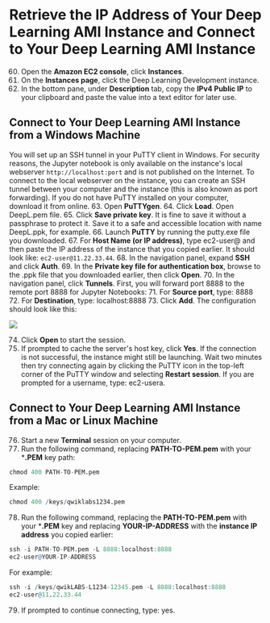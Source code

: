 # Retrieve the IP Address of Your Deep Learning AMI Instance and Connect to Your Deep Learning AMI Instance

60.	Open the **Amazon EC2 console**, click **Instances**.
61.	On the **Instances page**, click the Deep Learning Development instance.
62.	In the bottom pane, under **Description** tab, copy the **IPv4 Public IP** to your clipboard and paste the value into a text editor for later use.

## Connect to Your Deep Learning AMI Instance from a Windows Machine

You will set up an SSH tunnel in your PuTTY client in Windows. For security reasons, the Jupyter notebook is only available on the instance's local webserver `http://localhost:port` and is not published on the Internet. To connect to the local webserver on the instance, you can create an SSH tunnel between your computer and the instance (this is also known as port forwarding). If you do not have PuTTY installed on your computer, download it from online.
63.	Open **PuTTYgen**.
64.	Click **Load**. Open DeepL.pem file.
65.	Click **Save private key**. It is fine to save it without a passphrase to protect it. Save it to a safe and accessible location with name DeepL.ppk, for example. 
66.	Launch **PuTTY** by running the putty.exe file you downloaded.
67.	For **Host Name (or IP address)**, type ec2-user@ and then paste the IP address of the instance that you copied earlier. It should look like: `ec2-user@11.22.33.44`.
68.	In the navigation panel, expand **SSH** and click **Auth**.
69.	In the **Private key file for authentication box**, browse to the .ppk file that you downloaded earlier, then click **Open**.
70.	In the navigation panel, click **Tunnels**.
First, you will forward port 8888 to the remote port 8888 for Jupyter Notebooks:
71.	For **Source port**, type: 8888
72.	For **Destination**, type: localhost:8888
73.	Click **Add**.
The configuration should look like this:

![](..\forward_ports.png)
 
74.	Click **Open** to start the session.
75.	If prompted to cache the server's host key, click **Yes**. If the connection is not successful, the instance might still be launching. Wait two minutes then try connecting again by clicking the PuTTY icon in the top-left corner of the PuTTY window and selecting **Restart session**. If you are prompted for a username, type: ec2-usera.

## Connect to Your Deep Learning AMI Instance from a Mac or Linux Machine

76.	Start a new **Terminal** session on your computer. 
77.	Run the following command, replacing **PATH-TO-PEM.pem** with your ***.PEM** key path: 

```r
chmod 400 PATH-TO-PEM.pem 
```
Example: 

```r
chmod 400 /keys/qwiklabs1234.pem 
```
78.	Run the following command, replacing the **PATH-TO-PEM.pem** with your ***.PEM** key and replacing **YOUR-IP-ADDRESS** with the **instance IP address** you copied earlier: 

```r
ssh -i PATH-TO-PEM.pem -L 8888:localhost:8888 
ec2-user@YOUR-IP-ADDRESS 
```
For example: 

```r
ssh -i /keys/qwikLABS-L1234-12345.pem -L 8888:localhost:8888 
ec2-user@11.22.33.44
```
79.	If prompted to continue connecting, type: yes.
